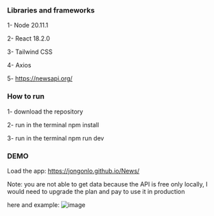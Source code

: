 ### Libraries and frameworks
1- Node 20.11.1

2- React 18.2.0

3- Tailwind CSS

4- Axios

5- https://newsapi.org/

### How to run

1- download the repository

2- run in the terminal npm install

3- run in the terminal npm run dev


### DEMO 
Load the app: https://jongonlo.github.io/News/

Note: you are not able to get data because the API is free only locally, I would need to upgrade the plan and pay to use it in production

here and example:
![image](https://github.com/jongonlo/News/assets/11337256/03693cba-fb46-462f-ba0f-40141ac7fdf2)

